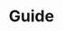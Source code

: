 ---
title: "Guide"
description: "各种安装配置的教程"
slug: "guide"
image: "guide.jpg"
style:
    background: "#2a9d8f"
    color: "#fff"
---